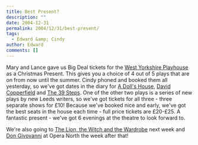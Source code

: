 ```yaml
---
title: Best Present?
description: ""
date: 2004-12-31
permalink: 2004/12/31/best-present/
tags:
  - Edward &amp; Cindy
author: Edward
comments: []
---
```


Mary and Lance gave us Big Deal tickets for the [West Yorkshire
Playhouse][1] as a Christmas Present. This gives you a choice of 4 out
of 5 plays that are on from now until the summer. Cindy phoned and
booked them all yesterday, so we\'ve got dates in the diary for [A
Doll\'s House][2], [David Copperfield][3] and [The 39 Steps][4]. One of
the other two plays is a series of new plays by new Leeds writers, so
we\'ve got tickets for all three - three separate shows for £10! Because
we\'ve booked nice and early, we\'ve got the best seats in the house
each time - full price tickets are £20-£25. A fantastic present - we\'ve
got 6 evenings at the theatre to look forward to.

We\'re also going to [The Lion, the Witch and the Wardrobe][5] next week
and [Don Givovanni][6] at Opera North the week after that!



[1]: https://www.wyplayhouse.com
[2]: https://www.wyplayhouse.com/events/event_details.asp?event_ID=437
[3]: https://www.wyplayhouse.com/events/event_details.asp?event_ID=439
[4]: https://www.wyplayhouse.com/events/event_details.asp?event_ID=440
[5]: https://www.wyplayhouse.com/events/event_details.asp?event_ID=159
[6]: https://www.operanorth.co.uk/operazone/omhome.aspx?opera=18
